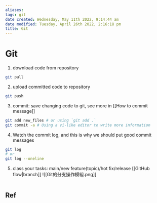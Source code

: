 ```yaml
---
aliases: 
tags: git
date created: Wednesday, May 11th 2022, 9:14:44 am
date modified: Tuesday, April 26th 2022, 2:16:18 pm
title: Git
---
```


# Git

1. download code from repository

```bash
git pull
```

2. upload committed code to repository

```bash
git push
```

3. commit: save changing code to git, see more in [[How to commit message]]

```bash
git add new_files # or using `git add .`
git commit -a # Using a vi-like editor to write more information
```

4. Watch the commit log, and this is why we should put good commit messages

```bash
git log
# or
git log --oneline
```

5. class your tasks: main/new feature(topic)/hot fix/release [[GitHub flow|branch]]
![[Git的分支操作模組.png]]

```bash

```

## Ref
[^1]: [連猴子都能懂的Git入門指南 | 貝格樂（Backlog）](https://backlog.com/git-tutorial/tw/)
